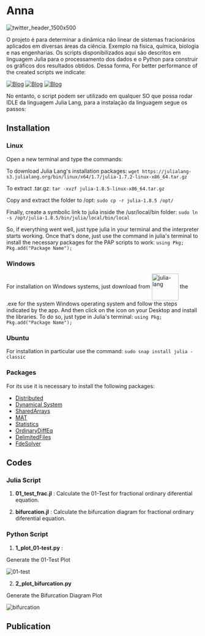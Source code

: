 # Anna
![twitter_header_1500x500](https://github.com/ScienceMau/Anna/assets/61286097/2bee5b71-544f-4d9b-92f7-a80fe917933f)


O projeto é para determinar a dinâmica não linear de sistemas fracionários aplicados em diversas áreas da ciência. Exemplo na física, química, biologia e nas engenharias. Os scripts disponibilizados aqui são descritos em linguagem Julia para o processamento dos dados e o Python para construir os gráficos dos resultados obtidos. Dessa forma, For better performance of the created scripts we indicate:

[![Blog](https://img.shields.io/badge/Julia%20Lang-Download-red?style=for-the-badge)](https://julialang.org/)
[![Blog](https://img.shields.io/badge/Ubuntu-Download-orange?style=for-the-badge)](www.ubuntu.org)
[![Blog](https://img.shields.io/badge/Python-Download-blue?style=for-the-badge)](www.python.org)

No entanto, o script podem ser utilizado em qualquer SO que possa rodar IDLE da linguagem Julia Lang, para a instalação da linguagem segue os passos:

## Installation

### Linux

Open a new terminal and type the commands:

To download Julia Lang's installation packages: `wget https://julialang-s3.julialang.org/bin/linux/x64/1.7/julia-1.7.2-linux-x86_64.tar.gz`

To extract .tar.gz: `tar -xvzf julia-1.8.5-linux-x86_64.tar.gz`

Copy and extract the folder to /opt: `sudo cp -r julia-1.8.5 /opt/`

Finally, create a symbolic link to julia inside the /usr/local/bin folder: `sudo ln -s /opt/julia-1.8.5/bin/julia/local/bin/local`

So, if everything went well, just type julia in your terminal and the interpreter starts working. Once that's done, just use the command in julia's terminal to install the necessary packages for the PAP scripts to work: `using Pkg; Pkg.add("Package Name");`

### Windows
 
For installation on Windows systems, just download from <a href="https://julialang.org/"><img align = "center" alt= "julia-lang" heigth = "50" width="70" src= "https://cdn.jsdelivr.net/gh/devicons/devicon/icons/julia/julia-original-wordmark.svg" style="max-width100%;"/></a> the .exe for the system Windows operating system and follow the steps indicated by the app. And then click on the icon on your Desktop and install the libraries. To do so, just type in Julia's terminal: `using Pkg; Pkg.add("Package Name");`

### Ubuntu
For installation in particular use the command: `sudo snap install julia -classic`


### Packages

For its use it is necessary to install the following packages:
<ul>
<li><a href="https://docs.julialang.org/en/v1/manual/distributed-computing/">Distributed</a></li>
<li><a href="https://juliadynamics.github.io/DynamicalSystems.jl/dev/">Dynamical System</a></li>
<li><a href="https://docs.julialang.org/en/v1/stdlib/SharedArrays/">SharedArrays</a></li>
<li><a href="https://github.com/JuliaIO/MAT.jl">MAT</a></li>
<li><a href="https://docs.julialang.org/en/v1/stdlib/Statistics/">Statistics</a></li>
<li><a href="https://github.com/SciML/OrdinaryDiffEq.jl">OrdinaryDiffEq</a></li>
 <li><a href="https://docs.julialang.org/en/v1/stdlib/DelimitedFiles/">DelimitedFiles</a></li>
 <li><a href="https://github.com/JuliaTurkuDataScience/FdeSolver.jl">FdeSolver</a></li>
</ul>


## Codes 

### Julia Script

1. **01_test_frac.jl** : Calculate the 01-Test for fractional ordinary diferential equation. 

2. **bifurcation.jl** : Calculate the bifurcation diagram for fractional ordinary diferential equation.

### Python Script

1. **1_plot_01-test.py** : 
 
 Generate the 01-Test Plot

![01-test](https://github.com/ScienceMau/Anna/assets/61286097/7cd99f8c-7463-48d9-97b7-ac87420eee14)


2. **2_plot_bifurcation.py** 

Generate the Bifurcation Diagram Plot

![bifurcation](https://github.com/ScienceMau/Anna/assets/61286097/005ca912-9866-402e-81d7-dc343a26a421)

## Publication

